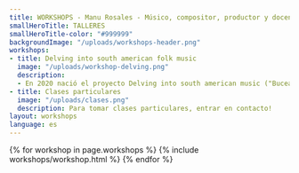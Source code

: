 ```yaml
---
title: WORKSHOPS - Manu Rosales - Músico, compositor, productor y docente
smallHeroTitle: TALLERES
smallHeroTitle-color: "#999999"
backgroundImage: "/uploads/workshops-header.png"
workshops:
- title: Delving into south american folk music
  image: "/uploads/workshop-delving.png"
  description:
  - En 2020 nació el proyecto Delving into south american music ("Buceando en la música folclórica sudamericana") en cooperación con Klangfolk e.V., una asociación cultural con sede en Tübingen. Desde entonces se han estudiado diferentes aspectos de la música sudamericana. Los encuentros se basan en ejercicios de percusión corporal para profundizar en los nuevos ritmos, la enseñanza oral de melodías y finalmente llevar estas canciones a cada instrumento. Canciones de Argentina, Brasil, Perú, Bolivia se han estudiado en los talleres y el viaje aún está en marcha. Para participar, ponte en contacto!
- title: Clases particulares
  image: "/uploads/clases.png"
  description: Para tomar clases particulares, entrar en contacto!
layout: workshops
language: es
---
```


<section>
  {% for workshop in page.workshops %}
    {% include workshops/workshop.html %}
  {% endfor %}
</section>
